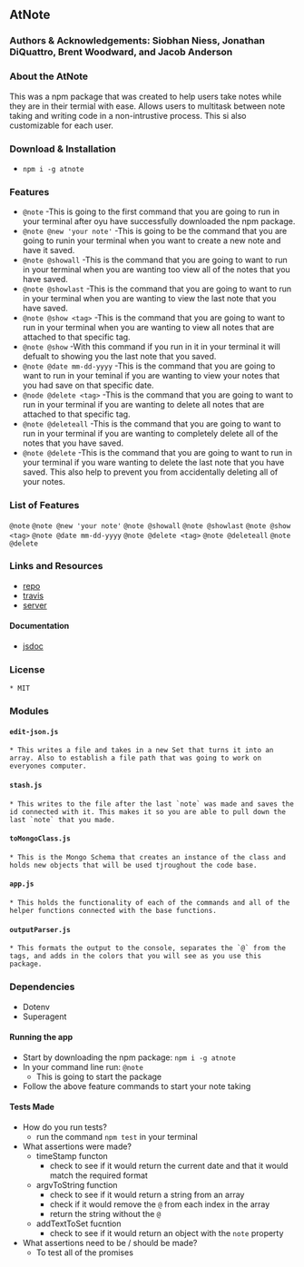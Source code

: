## AtNote

### Authors & Acknowledgements: Siobhan Niess, Jonathan DiQuattro, Brent Woodward, and Jacob Anderson

### About the AtNote
This was a npm package that was created to help users take notes while they are in their termial with ease. Allows users to multitask between note taking and writing code in a non-intrustive process. This si also customizable for each user.

### Download & Installation
* `npm i -g atnote`

### Features
* `@note` -This is going to the first command that you are going to run in your terminal after oyu have successfully downloaded the npm package.
* `@note @new 'your note'` -This is going to be the command that you are going to runin your terminal when you want to create a new note and have it saved.
* `@note @showall` -This is the command that you are going to want to run in your terminal when you are wanting too view all of the notes that you have saved.
* `@note @showlast` -This is the command that you are going to want to run in your terminal when you are wanting to view the last note that you have saved.
* `@note @show <tag>` -This is the command that you are going to want to run in your terminal when you are wanting to view all notes that are attached to that specific tag.
* `@note @show` -With this command if you run in it in your terminal it will defualt to showing you the last note that you saved.
* `@note @date mm-dd-yyyy` -This is the command that you are going to want to run in your teminal if you are wanting to view your notes that you had save on that specific date.
* `@node @delete <tag>` -This is the command that you are going to want to run in your terminal if you are wanting to delete all notes that are attached to that specific tag.
* `@note @deleteall` -This is the command that you are going to want to run in your terminal if you are wanting to completely delete all of the notes that you have saved.
* `@note @delete` -This is the command that you are going to want to run in your terminal if you ware wanting to delete the last note that you have saved. This also help to prevent you from accidentally deleting all of your notes.

### List of Features
`@note` 
`@note @new 'your note'` 
`@note @showall`
`@note @showlast`
`@note @show <tag>`
`@note @date mm-dd-yyyy`
`@note @delete <tag>`
`@note @deleteall`
`@note @delete`

### Links and Resources
* [repo](https://github.com/AtNote/clientAtNote)
* [travis]()
* [server]()

#### Documentation
* [jsdoc](https://at-note.herokuapp.com/clientdocs/)

### License
    * MIT

### Modules
#### `edit-json.js`
    * This writes a file and takes in a new Set that turns it into an array. Also to establish a file path that was going to work on everyones computer.  
#### `stash.js`
    * This writes to the file after the last `note` was made and saves the id connected with it. This makes it so you are able to pull down the last `note` that you made. 
#### `toMongoClass.js`
    * This is the Mongo Schema that creates an instance of the class and holds new objects that will be used tjroughout the code base.
#### `app.js`
    * This holds the functionality of each of the commands and all of the helper functions connected with the base functions. 
#### `outputParser.js`
    * This formats the output to the console, separates the `@` from the tags, and adds in the colors that you will see as you use this package.

### Dependencies
* Dotenv
* Superagent

#### Running the app
* Start by downloading the npm package: `npm i -g atnote`
* In your command line run: `@note`
    * This is going to start the package
* Follow the above feature commands to start your note taking
  
#### Tests Made
* How do you run tests?
    * run the command `npm test` in your terminal 
* What assertions were made?
    * timeStamp functon
        * check to see if it would return the current date and that it would match the required format
    * argvToString function
        * check to see if it would return a string from an array 
        * check if it would remove the `@` from each index in the array
        * return the string without the `@`
    * addTextToSet fucntion
        * check to see if it would return an object with the `note` property
* What assertions need to be / should be made?
    * To test all of the promises